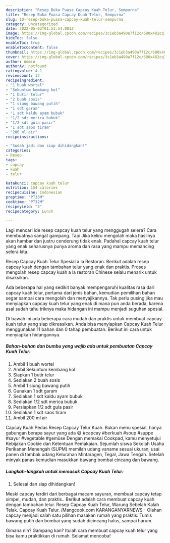 ```yaml
---
description: "Resep Buka Puasa Capcay Kuah Telur, Sempurna"
title: "Resep Buka Puasa Capcay Kuah Telur, Sempurna"
slug: 10-resep-buka-puasa-capcay-kuah-telur-sempurna
category: Uncategorized
date: 2022-05-02T01:53:54.001Z
image: https://img-global.cpcdn.com/recipes/3c1eb3a490a7f12c/680x482cq70/capcay-kuah-telur-foto-resep-utama.jpg
hideToc: false
enableToc: true
enableTocContent: false
thumbnail: https://img-global.cpcdn.com/recipes/3c1eb3a490a7f12c/680x482cq70/capcay-kuah-telur-foto-resep-utama.jpg
cover: https://img-global.cpcdn.com/recipes/3c1eb3a490a7f12c/680x482cq70/capcay-kuah-telur-foto-resep-utama.jpg
author: Admin
authorAv: notfound
ratingvalue: 4.1
reviewcount: 13
recipeingredient:
- "1 buah wortel"
- "Sekuntum kembang kol"
- "1 butir telur"
- "2 buah sosis"
- "1 siung bawang putih"
- "1 sdt garam"
- "1 sdt kaldu ayam bubuk"
- "1/2 sdt merica bubuk"
- "1/2 sdt gula pasir"
- "1 sdt saos tiram"
- "200 ml air"
recipeinstructions:

- "Sudah jadi dan siap dihidangkan!"
categories:
- Resep
tags:
- capcay
- kuah
- telur

katakunci: capcay kuah telur 
nutrition: 154 calories
recipecuisine: Indonesian
preptime: "PT33M"
cooktime: "PT32M"
recipeyield: "3"
recipecategory: Lunch

---
```



Lagi mencari ide resep capcay kuah telur yang menggugah selera? Cara membuatnya sangat gampang. Tapi Jika keliru mengolah maka hasilnya akan hambar dan justru cenderung tidak enak. Padahal capcay kuah telur yang enak seharusnya punya aroma dan rasa yang mampu memancing selera kita.


Resep Capcay Kuah Telur Spesial a la Restoran. Berikut adalah resep capcay kuah dengan tambahan telur yang enak dan praktis. Proses mengolah resep capcay kuah a la restoran Chinese selalu menarik untuk disaksikan.

Ada beberapa hal yang sedikit banyak mempengaruhi kualitas rasa dari capcay kuah telur, pertama dari jenis bahan, kemudian pemilihan bahan segar sampai cara mengolah dan menyajikannya. Tak perlu pusing jika mau menyiapkan capcay kuah telur yang enak di mana pun anda berada, karena asal sudah tahu triknya maka hidangan ini mampu menjadi suguhan spesial.


Di bawah ini ada beberapa cara mudah dan praktis untuk membuat capcay kuah telur yang siap dikreasikan. Anda bisa menyiapkan Capcay Kuah Telur menggunakan 11 bahan dan 0 tahap pembuatan. Berikut ini cara untuk menyiapkan hidangannya.

<!--inarticleads1-->

##### Bahan-bahan dan bumbu yang wajib ada untuk pembuatan Capcay Kuah Telur:

1. Ambil 1 buah wortel
1. Ambil Sekuntum kembang kol
1. Siapkan 1 butir telur
1. Sediakan 2 buah sosis
1. Ambil 1 siung bawang putih
1. Gunakan 1 sdt garam
1. Sediakan 1 sdt kaldu ayam bubuk
1. Sediakan 1/2 sdt merica bubuk
1. Persiapkan 1/2 sdt gula pasir
1. Sediakan 1 sdt saos tiram
1. Ambil 200 ml air


Capcay Kuah Pedas Resep Capcay Telur Kuah. Bukan menu spesial, hanya gabungan berapa sayur yang ada 😅 #capcay #berkuah #soup #suppe #sayur #vegetable #gemüse Dengan memakai Cookpad, kamu menyetujui Kebijakan Cookie dan Ketentuan Pemakaian. Sejumlah siswa Sekolah Usaha Perikanan Menengah (SUPM) memilah udang vaname sesuai ukuran, usai panen di tambak udang Kelurahan Mintaragen, Tegal, Jawa Tengah. Setelah minyak panas kemudian masukkan bawang bombai cincang dan bawang. 

<!--inarticleads2-->

##### Langkah-langkah untuk memasak Capcay Kuah Telur:


1. Selesai dan siap dihidangkan!

Meski capcay terdiri dari berbagai macam sayuran, membuat capcay tetap simpel, mudah, dan praktis.. Berikut adalah cara membuat capcay kuah dengan tambahan telur. Resep Capcay Kuah Telur, Warung Sebelah Kalah Telak. Capcay Kuah Telur. /Mangcook.com KARANGANYARNEWS - Olahan capcay menjadi salah satu pilihan masakan rumah yang praktis. Tumis bawang putih dan bombai yang sudah dicincang halus, sampai harum. 

Gimana nih? Gampang kan? Itulah cara membuat capcay kuah telur yang bisa kamu praktikkan di rumah. Selamat mencoba!
